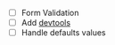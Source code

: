 - [ ] Form Validation
- [ ] Add [devtools](https://github.com/gaearon/redux-devtools/)
- [ ] Handle defaults values
